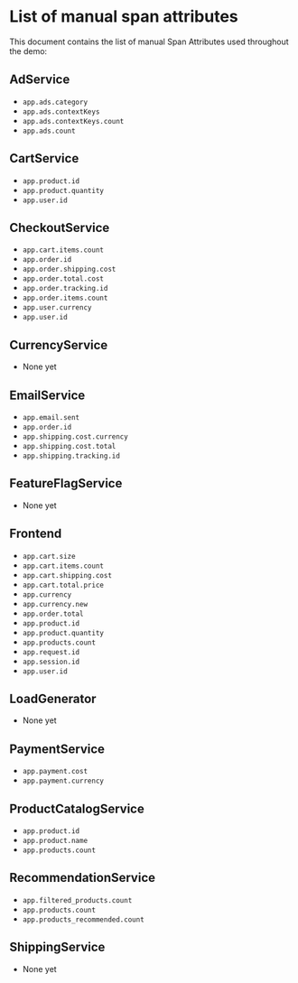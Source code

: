 # List of manual span attributes

This document contains the list of manual Span Attributes used throughout the demo:

## AdService

* `app.ads.category`
* `app.ads.contextKeys`
* `app.ads.contextKeys.count`
* `app.ads.count`

## CartService

* `app.product.id`
* `app.product.quantity`
* `app.user.id`

## CheckoutService

* `app.cart.items.count`
* `app.order.id`
* `app.order.shipping.cost`
* `app.order.total.cost`
* `app.order.tracking.id`
* `app.order.items.count`
* `app.user.currency`
* `app.user.id`

## CurrencyService

* None yet

## EmailService

* `app.email.sent`
* `app.order.id`
* `app.shipping.cost.currency`
* `app.shipping.cost.total`
* `app.shipping.tracking.id`

## FeatureFlagService

* None yet

## Frontend

* `app.cart.size`
* `app.cart.items.count`
* `app.cart.shipping.cost`
* `app.cart.total.price`
* `app.currency`
* `app.currency.new`
* `app.order.total`
* `app.product.id`
* `app.product.quantity`
* `app.products.count`
* `app.request.id`
* `app.session.id`
* `app.user.id`

## LoadGenerator

* None yet

## PaymentService

* `app.payment.cost`
* `app.payment.currency`

## ProductCatalogService

* `app.product.id`
* `app.product.name`
* `app.products.count`

## RecommendationService

* `app.filtered_products.count`
* `app.products.count`
* `app.products_recommended.count`

## ShippingService

* None yet
